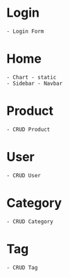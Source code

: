 # Login

    - Login Form

# Home

    - Chart - static
    - Sidebar - Navbar

# Product

    - CRUD Product

# User

    - CRUD User

# Category

    - CRUD Category

# Tag

    - CRUD Tag

